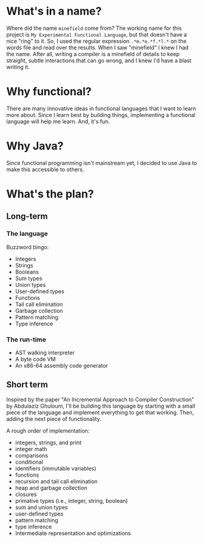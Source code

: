 # What's in a name?

Where did the name `minefield` come from?  The working name for this project is `My
Experimental Functional Language`, but that doesn't have a nice "ring" to it.  So, I used
the regular expression `.*m.*e.*f.*l.*` on the words file and read over the results.  When
I saw "minefield" I knew I had the name.  After all, writing a compiler is a minefield of
details to keep straight, subtle interactions that can go wrong, and I knew I'd have a
blast writing it.

# Why functional?

There are many innovative ideas in functional languages that I want to learn more about.
Since I learn best by building things, implementing a functional language will help me
learn.  And, it's fun.

# Why Java?

Since functional programming isn't mainstream yet, I decided to use Java to make this
accessible to others.

# What's the plan?

## Long-term

### The language

Buzzword bingo:

* Integers
* Strings
* Booleans
* Sum types
* Union types
* User-defined types
* Functions
* Tail call elimination
* Garbage collection
* Pattern matching
* Type inference

### The run-time

* AST walking interpreter
* A byte code VM
* An x86-64 assembly code generator

## Short term

Inspired by the paper "An Incremental Approach to Compiler Construction" by Abdulaziz
Ghuloum, I'll be building this language by starting with a small piece of the language and
implement everything to get that working.  Then, adding the next piece of functionality.

A rough order of implementation:
* integers, strings, and print
* integer math
* comparisons
* conditional
* identifiers (immutable variables)
* functions
* recursion and tail call elimination
* heap and garbage collection
* closures
* primative types (i.e., integer, string, boolean)
* sum and union types
* user-defined types
* pattern matching
* type inference
* Intermediate representation and optimizations
